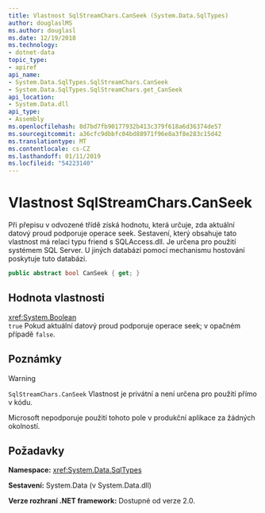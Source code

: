 ```yaml
---
title: Vlastnost SqlStreamChars.CanSeek (System.Data.SqlTypes)
author: douglaslMS
ms.author: douglasl
ms.date: 12/19/2018
ms.technology:
- dotnet-data
topic_type:
- apiref
api_name:
- System.Data.SqlTypes.SqlStreamChars.CanSeek
- System.Data.SqlTypes.SqlStreamChars.get_CanSeek
api_location:
- System.Data.dll
api_type:
- Assembly
ms.openlocfilehash: 8d7bd7fb90177932b413c379f618a6d36374de57
ms.sourcegitcommit: a36cfc9dbbfc04bd88971f96e8a3f8e283c15d42
ms.translationtype: MT
ms.contentlocale: cs-CZ
ms.lasthandoff: 01/11/2019
ms.locfileid: "54223140"
---
```

# <a name="sqlstreamcharscanseek-property"></a>Vlastnost SqlStreamChars.CanSeek

Při přepisu v odvozené třídě získá hodnotu, která určuje, zda aktuální datový proud podporuje operace seek. Sestavení, který obsahuje tato vlastnost má relaci typu friend s SQLAccess.dll. Je určena pro použití systémem SQL Server. U jiných databází pomocí mechanismu hostování poskytuje tuto databázi.

```csharp
public abstract bool CanSeek { get; }
```

## <a name="property-value"></a>Hodnota vlastnosti

<xref:System.Boolean>\
`true` Pokud aktuální datový proud podporuje operace seek; v opačném případě `false`.

## <a name="remarks"></a>Poznámky

> [!WARNING]
> `SqlStreamChars.CanSeek` Vlastnost je privátní a není určena pro použití přímo v kódu.
>
> Microsoft nepodporuje použití tohoto pole v produkční aplikace za žádných okolností.

## <a name="requirements"></a>Požadavky

**Namespace:** <xref:System.Data.SqlTypes>

**Sestavení:** System.Data (v System.Data.dll)

**Verze rozhraní .NET framework:** Dostupné od verze 2.0.